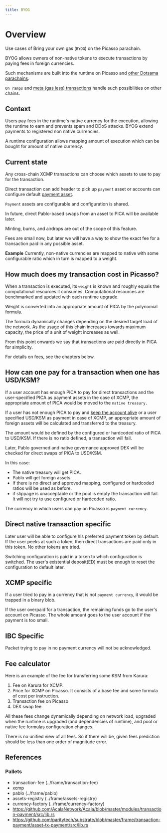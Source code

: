 ```yaml
---
title: BYOG
---
```

# Overview

Use cases of Bring your own gas (`BYOG`) on the Picasso parachain.

BYOG allows owners of non-native tokens to execute transactions by paying fees in foreign currencies.

Such mechanisms are built into the runtime on Picasso and [other Dotsama parachains](https://wiki.acala.network/learn/flexible-fees).

`On ramps` and [meta (gas less) transactions](https://docs.polygon.technology/docs/category/meta-transactions) handle such possibilities on other chains.

## Context

Users pay fees in the runtime's native currency for the execution, allowing the runtime to earn and prevents spam and DDoS attacks. BYOG extend payments to registered non native currencies.

A runtime configuration allows mapping amount of execution which can be bought for amount of native currency.

## Current state

Any cross-chain XCMP transactions can choose which assets to use to pay for the transaction.

Direct transaction can add header to pick up `payment` asset or accounts can configure default [payment asset](https://github.com/paritytech/substrate/discussions/12055).

`Payment` assets are configurable and configuration is shared.

In future, direct Pablo-based swaps from an asset to PICA will be available later.

Minting, burns, and airdrops are out of the scope of this feature.

Fees are small now, but later we will have a way to show the exact fee for a transaction paid in any possible asset.

**Example**
Currently, non-native currencies are mapped to native with some configurable ratio which in turn is mapped to a weight.

## How much does my transaction cost in Picasso?

When a transaction is executed, its `weight` is known and roughly equals the computational resources it consumes. Computational resources are benchmarked and updated with each runtime upgrade.

Weight is converted into an appropriate amount of PICA by the polynomial formula.

The formula dynamically changes depending on the desired target load of the network.
As the usage of this chain increases towards maximum capacity, the price of a unit of weight increases as well.

From this point onwards we say that transactions are paid directly in PICA for simplicity.

For details on fees, see the chapters below.

## How can one pay for a transaction when one has USD/KSM?

If a user account has enough PICA to pay for direct transactions and the user-specified PICA as payment assets in the case of XCMP,
the appropriate amount of PICA would be moved to the `native treasury.`

If a user has not enough PICA to pay and [keep the account alive](https://github.com/ComposableFi/composable/blob/main/rfcs/0002-rent-deposit.md) or a user specified USD/KSM as payment in case of XCMP,
an appropriate amount of foreign assets will be calculated and transferred to the treasury.

The amount would be defined by the configured or hardcoded ratio of PICA to USD/KSM.
If there is no ratio defined, a transaction will fail.

Later, Pablo governed and native governance approved DEX will be checked for direct swaps of PICA to USD/KSM.

In this case:

- The native treasury will get PICA.
- Pablo will get foreign assets.
- If there is no direct and approved mapping, configured or hardcoded ratios will be used as before.
- if slippage is unacceptable or the pool is empty the transaction will fail. It will not try to use configured or hardcoded ratio.

The currency in which users can pay on Picasso is `payment currency`.

## Direct native transaction specific

Later user will be able to configure his preferred payment token by default. If the user peeks at such a token, then direct transactions are paid only in this token. No other tokens are tried.

Switching configuration is paid in a token to which configuration is switched. The user's existential deposit(ED) must be enough to reset the configuration to default later.

## XCMP specific

If a user tried to pay in a currency that is not `payment currency`, it would be trapped in a binary blob.

If the user overpaid for a transaction, the remaining funds go to the user's account on Picasso. The whole amount goes to the user account if the payment is too small.

## IBC Specific

Packet trying to pay in no payment currency will not be acknowledged.

## Fee calculator

Here is an example of the fee for transferring some KSM from Karura:

1. Fee on Karura for XCMP.
2. Price for XCMP on Picasso. It consists of a base fee and some formula of cost per instruction.
3. Transaction fee on Picasso
4. DEX swap fee

All these fees change dynamically depending on network load, upgraded when the runtime is upgraded (and dependencies of runtime), and pool or native fee formulas configuration changes.

There is no unified view of all fees. So if there will be, given fees prediction should be less than one order of magnitude error.

## References

### Pallets

- transaction-fee (../frame/transaction-fee)
- xcmp
- pablo (../frame/pablo)
- assets-registry (../frame/assets-registry)
- currency-factory (../frame/currency-factory)
- <https://github.com/AcalaNetwork/Acala/blob/master/modules/transaction-payment/src/lib.rs>
- <https://github.com/paritytech/substrate/blob/master/frame/transaction-payment/asset-tx-payment/src/lib.rs>
